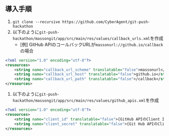 ## 導入手順
1. `git clone --recursive https://github.com/CyberAgent/git-push-hackathon`
1. 以下のように`git-push-hackathon/massongit/app/src/main/res/values/callback_urls.xml`を作成
    * [例] GitHub APIのコールバックURLが`massonurl://github.io/callback`の場合

```git-push-hackathon/massongit/app/src/main/res/values/callback_urls.xml
<?xml version="1.0" encoding="utf-8"?>
<resources>
    <string name="callback_url_scheme" translatable="false">massonurl</string>
    <string name="callback_url_host" translatable="false">github.io</string>
    <string name="callback_url_path" translatable="false">/callback</string>
</resources>
```

1. 以下のように`git-push-hackathon/massongit/app/src/main/res/values/github_apis.xml`を作成
```git-push-hackathon/massongit/app/src/main/res/values/github_apis.xml
<?xml version="1.0" encoding="utf-8"?>
<resources>
    <string name="client_id" translatable="false">{GitHub APIのClient ID}</string>
    <string name="client_secret" translatable="false">{Git Hub APIのClient Secret}</string>
</resources>
```
